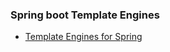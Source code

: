 ### Spring boot Template Engines
* [Template Engines for Spring](https://www.baeldung.com/spring-template-engines)